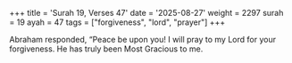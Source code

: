 +++
title = 'Surah 19, Verses 47'
date = '2025-08-27'
weight = 2297
surah = 19
ayah = 47
tags = ["forgiveness", "lord", "prayer"]
+++

Abraham responded, “Peace be upon you! I will pray to my Lord for your forgiveness. He has truly been Most Gracious to me.